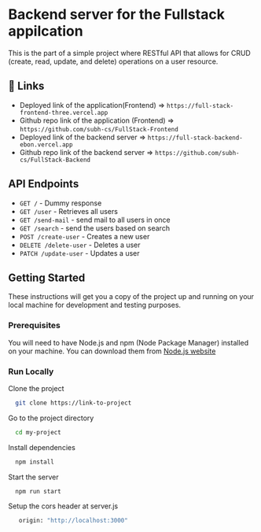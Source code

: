 # Backend server for the Fullstack appilcation

This is the part of a simple project where RESTful API that allows for CRUD (create, read, update, and delete) operations on a user resource.

## 🔗 Links
- Deployed link of the application(Frontend) => `https://full-stack-frontend-three.vercel.app`
- Github repo link of the application (Frontend) => `https://github.com/subh-cs/FullStack-Frontend`
- Deployed link of the backend server => `https://full-stack-backend-ebon.vercel.app`
- Github repo link of the backend server => `https://github.com/subh-cs/FullStack-Backend`

## API Endpoints

- `GET /` - Dummy response
- `GET /user` - Retrieves all users
- `GET /send-mail` - send mail to all users in once
- `GET /search` - send the users based on search
- `POST /create-user` - Creates a new user
- `DELETE /delete-user` - Deletes a user
- `PATCH /update-user` - Updates a user

## Getting Started

These instructions will get you a copy of the project up and running on your local machine for development and testing purposes.

### Prerequisites

You will need to have Node.js and npm (Node Package Manager) installed on your machine. You can download them from [Node.js website](https://nodejs.org/en/)

### Run Locally

Clone the project

```bash
  git clone https://link-to-project
```

Go to the project directory

```bash
  cd my-project
```

Install dependencies

```bash
  npm install
```

Start the server

```bash
  npm run start
```

Setup the cors header at server.js
```bash
   origin: "http://localhost:3000"
```

